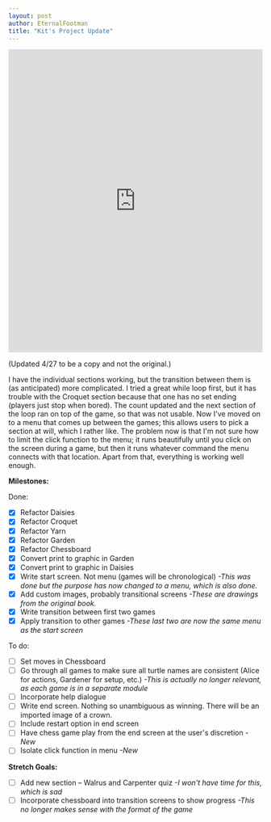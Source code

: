 ```yaml
---
layout: post
author: EternalFootman
title: "Kit's Project Update"
---
```


<iframe src="https://trinket.io/embed/python/3e833b92a7" width="100%" height="600" frameborder="0" marginwidth="0" marginheight="0" allowfullscreen></iframe>

(Updated 4/27 to be a copy and not the original.)

I have the individual sections working, but the transition between them is (as anticipated) more complicated. I tried a great while loop first, but it has trouble with the Croquet section because that one has no set ending (players just stop when bored). The count updated and the next section of the loop ran on top of the game, so that was not usable. Now I've moved on to a menu that comes up between the games; this allows users to pick a section at will, which I rather like. The problem now is that I'm not sure how to limit the click function to the menu; it runs beautifully until you click on the screen during a game, but then it runs whatever command the menu connects with that location. Apart from that, everything is working well enough.

**Milestones:**

Done:

- [x] Refactor Daisies
- [x] Refactor Croquet
- [x] Refactor Yarn
- [x] Refactor Garden
- [x] Refactor Chessboard
- [x] Convert print to graphic in Garden
- [x] Convert print to graphic in Daisies
- [x] Write start screen. Not menu (games will be chronological) *-This was done but the purpose has now changed to a menu, which is also done.*
- [x] Add custom images, probably transitional screens *-These are drawings from the original book.*
- [x] Write transition between first two games
- [x] Apply transition to other games *-These last two are now the same menu as the start screen*

To do:

- [ ] Set moves in Chessboard
- [ ] Go through all games to make sure all turtle names are consistent (Alice for actions, Gardener for setup, etc.) *-This is actually no longer relevant, as each game is in a separate module*
- [ ] Incorporate help dialogue
- [ ] Write end screen. Nothing so unambiguous as winning. There will be an imported image of a crown.
- [ ] Include restart option in end screen
- [ ] Have chess game play from the end screen at the user's discretion *-New*
- [ ] Isolate click function in menu *-New*

**Stretch Goals:**

- [ ] Add new section – Walrus and Carpenter quiz *-I won't have time for this, which is sad*
- [ ] Incorporate chessboard into transition screens to show progress *-This no longer makes sense with the format of the game*
